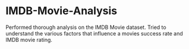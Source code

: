 # IMDB-Movie-Analysis
Performed thorough analysis on the IMDB Movie dataset. Tried to understand the various factors that influence a movies success rate and IMDB movie rating. 
